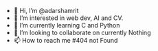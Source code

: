 - 👋 Hi, I’m @adarshamrit
- 👀 I’m interested in web dev, AI and CV.
- 🌱 I’m currently learning C and Python
- 💞️ I’m looking to collaborate on currently Nothing
- 📫 How to reach me #404 not Found

<!---
adarshamrit/adarshamrit is a ✨ special ✨ repository because its `README.md` (this file) appears on your GitHub profile.
You can click the Preview link to take a look at your changes.
--->
